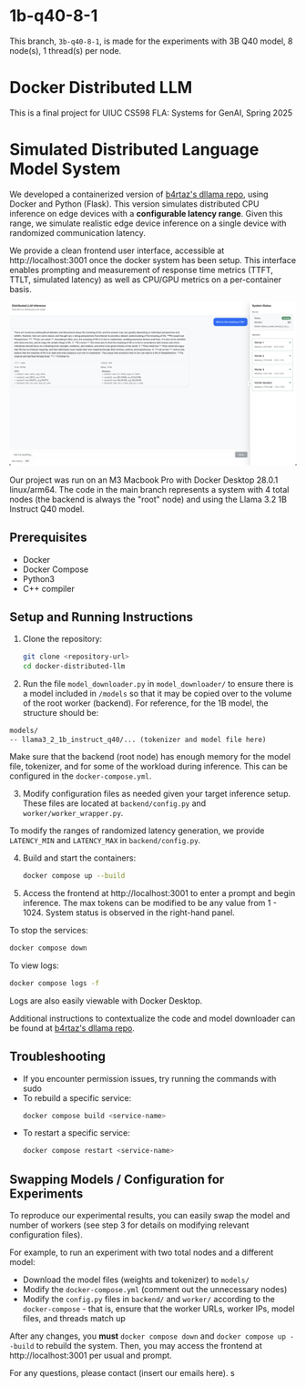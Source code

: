 # 1b-q40-8-1
This branch, `3b-q40-8-1`, is made for the experiments with 3B Q40 model, 8 node(s), 1 thread(s) per node. 

# Docker Distributed LLM
This is a final project for UIUC CS598 FLA: Systems for GenAI, Spring 2025

# Simulated Distributed Language Model System

We developed a containerized version of [b4rtaz's dllama repo](https://github.com/b4rtaz/distributed-llama), using Docker and Python (Flask). This version simulates distributed CPU inference on edge devices with a **configurable latency range**. Given this range, we simulate realistic edge device inference on a single device with randomized communication latency. 

We provide a clean frontend user interface, accessible at http://localhost:3001 once the docker system has been setup. This interface enables prompting and measurement of response time metrics (TTFT, TTLT, simulated latency) as well as CPU/GPU metrics on a per-container basis. 

![Frontend Image Example](frontend-example.png)

Our project was run on an M3 Macbook Pro with Docker Desktop 28.0.1 linux/arm64. The code in the main branch represents a system with 4 total nodes (the backend is always the "root" node) and using the Llama 3.2 1B Instruct Q40 model. 

## Prerequisites
- Docker
- Docker Compose
- Python3
- C++ compiler

## Setup and Running Instructions

1. Clone the repository:
   ```bash
   git clone <repository-url>
   cd docker-distributed-llm
   ```

2. Run the file `model_downloader.py` in `model_downloader/` to ensure there is a model included in `/models` so that it may be copied over to the volume of the root worker (backend). For reference, for the 1B model, the structure should be:

```
models/
-- llama3_2_1b_instruct_q40/... (tokenizer and model file here)
```

Make sure that the backend (root node) has enough memory for the model file, tokenizer, and for some of the workload during inference. This can be configured in the `docker-compose.yml`. 

3. Modify configuration files as needed given your target inference setup. These files are located at `backend/config.py` and `worker/worker_wrapper.py`.

To modify the ranges of randomized latency generation, we provide `LATENCY_MIN` and `LATENCY_MAX` in `backend/config.py`. 

4. Build and start the containers:
   ```bash
   docker compose up --build
   ```

5. Access the frontend at http://localhost:3001 to enter a prompt and begin inference. The max tokens can be modified to be any value from 1 -  1024. System status is observed in the right-hand panel. 

To stop the services:
   ```bash
   docker compose down
   ```

To view logs:
   ```bash
   docker compose logs -f
   ```

Logs are also easily viewable with Docker Desktop. 

Additional instructions to contextualize the code and model downloader can be found at [b4rtaz's dllama repo](https://github.com/b4rtaz/distributed-llama).

## Troubleshooting

- If you encounter permission issues, try running the commands with sudo
- To rebuild a specific service:
  ```bash
  docker compose build <service-name>
  ```
- To restart a specific service:
  ```bash
  docker compose restart <service-name>
  ```

## Swapping Models / Configuration for Experiments

To reproduce our experimental results, you can easily swap the model and number of workers (see step 3 for details on modifying relevant configuration files). 

For example, to run an experiment with two total nodes and a different model:
- Download the model files (weights and tokenizer) to `models/`
- Modify the `docker-compose.yml` (comment out the unnecessary nodes)
- Modify the `config.py` files in `backend/` and `worker/` according to the `docker-compose` - that is, ensure that the worker URLs, worker IPs, model files, and threads match up

After any changes, you **must** `docker compose down` and `docker compose up --build` to rebuild the system. Then, you may access the frontend at http://localhost:3001 per usual and prompt. 

For any questions, please contact (insert our emails here). s

